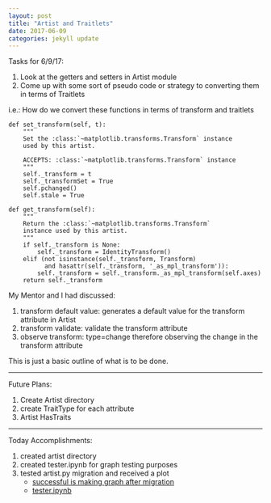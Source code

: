 ```yaml
---
layout: post
title: "Artist and Traitlets"
date: 2017-06-09
categories: jekyll update
---
```

Tasks for 6/9/17:
1. Look at the getters and setters in Artist module
2. Come up with some sort of pseudo code or strategy to converting them in terms of Traitlets

i.e.: How do we convert these functions in terms of transform and traitlets
~~~
def set_transform(self, t):
    """
    Set the :class:`~matplotlib.transforms.Transform` instance
    used by this artist.

    ACCEPTS: :class:`~matplotlib.transforms.Transform` instance
    """
    self._transform = t
    self._transformSet = True
    self.pchanged()
    self.stale = True

def get_transform(self):
    """
    Return the :class:`~matplotlib.transforms.Transform`
    instance used by this artist.
    """
    if self._transform is None:
        self._transform = IdentityTransform()
    elif (not isinstance(self._transform, Transform)
          and hasattr(self._transform, '_as_mpl_transform')):
        self._transform = self._transform._as_mpl_transform(self.axes)
    return self._transform
~~~

My Mentor and I had discussed:
1. transform default value: generates a default value for the transform attribute in Artist
2. transform validate: validate the transform attribute
3. observe transform: type=change therefore observing the change in the transform attribute

This is just a basic outline of what is to be done.

_________________________________________________________________________

Future Plans:
1. Create Artist directory
2. create TraitType for each attribute
3. Artist HasTraits

_________________________________________________________________________

Today Accomplishments:
1. created artist directory
2. created tester.ipynb for graph testing purposes
3. tested artist.py migration and received a plot
    * [successful is making graph after migration][gitmlp]
    * [tester.ipynb][tester]

[gitmlp]:https://github.com/katierose1029/matplotlib/commit/9b3ff6e762b23995b6dd3ad2846e4e4f0229971c
[tester]:https://github.com/katierose1029/gsoc_work/blob/master/tester.ipynb
